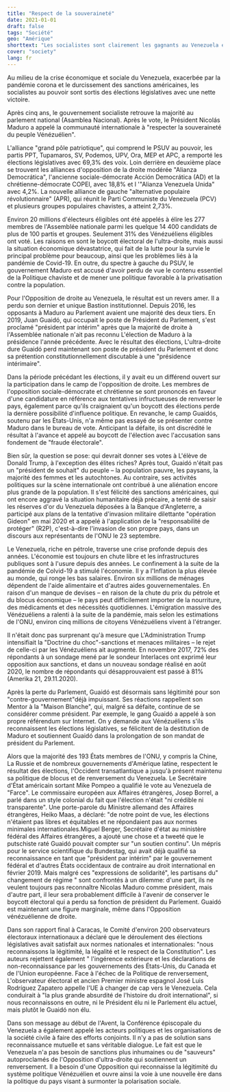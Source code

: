 ```yaml
---
title: "Respect de la souveraineté"
date: 2021-01-01
draft: false
tags: "Société"
geo: "Amérique"
shorttext: "Les socialistes sont clairement les gagnants au Venezuela et ont pour tâche de contrer la pandémie, le blocus économique et les sanctions."
cover: "society"
lang: fr
---
```


Au milieu de la crise économique et sociale du Venezuela, exacerbée par la pandémie corona et le durcissement des sanctions américaines, les socialistes au pouvoir sont sortis des élections législatives avec une nette victoire.

Après cinq ans, le gouvernement socialiste retrouve la majorité au parlement national (Asamblea Nacional). Après le vote, le Président Nicolás Maduro a appelé la communauté internationale à "respecter la souveraineté du peuple Vénézuélien".

L'alliance "grand pôle patriotique", qui comprend le PSUV au pouvoir, les partis PPT, Tupamaros, SV, Podemos, UPV, Ora, MEP et APC, a remporté les élections législatives avec 69,3% des voix. Loin derrière en deuxième place se trouvent les alliances d'opposition de la droite modérée "Alianza Democrática", l'ancienne sociale-démocrate Acción Democrática (AD) et la chrétienne-démocrate COPEI, avec 18,8% et l '"Alianza Venezuela Unida" avec 4,2%. La nouvelle alliance de gauche "alternative populaire révolutionnaire" (APR), qui réunit le Parti Communiste du Venezuela (PCV) et plusieurs groupes populaires chavistes, a atteint 2,73%.

Environ 20 millions d'électeurs éligibles ont été appelés à élire les 277 membres de l'Assemblée nationale parmi les quelque 14 400 candidats de plus de 100 partis et groupes. Seulement 31% des Vénézuéliens éligibles ont voté. Les raisons en sont le boycott électoral de l'ultra-droite, mais aussi la situation économique dévastatrice, qui fait de la lutte pour la survie le principal problème pour beaucoup, ainsi que les problèmes liés à la pandémie de Covid-19. En outre, du spectre à gauche du PSUV, le gouvernement Maduro est accusé d'avoir perdu de vue le contenu essentiel de la Politique chaviste et de mener une politique favorable à la privatisation contre la population.

Pour l'Opposition de droite au Venezuela, le résultat est un revers amer. Il a perdu son dernier et unique Bastion institutionnel. Depuis 2016, les opposants à Maduro au Parlement avaient une majorité des deux tiers. En 2019, Juan Guaidó, qui occupait le poste de Président du Parlement, s'est proclamé "président par intérim" après que la majorité de droite à l'Assemblée nationale n'ait pas reconnu L'élection de Maduro à la présidence l'année précédente. Avec le résultat des élections, L'ultra-droite dure Guaidó perd maintenant son poste de président du Parlement et donc sa prétention constitutionnellement discutable à une "présidence intérimaire".

Dans la période précédant les élections, il y avait eu un différend ouvert sur la participation dans le camp de l'opposition de droite. Les membres de l'opposition sociale-démocrate et chrétienne se sont prononcés en faveur d'une candidature en référence aux tentatives infructueuses de renverser le pays, également parce qu'ils craignaient qu'un boycott des élections perde la dernière possibilité d'influence politique. En revanche, le camp Guaidós, soutenu par les États-Unis, n'a même pas essayé de se présenter contre Maduro dans le bureau de vote. Anticipant la défaite, ils ont discrédité le résultat à l'avance et appelé au boycott de l'élection avec l'accusation sans fondement de "fraude électorale".

Bien sûr, la question se pose: qui devrait donner ses votes à L'élève de Donald Trump, à l'exception des élites riches? Après tout, Guaidó n'était pas un "président de souhait" du peuple – la population pauvre, les paysans, la majorité des femmes et les autochtones. Au contraire, ses activités politiques sur la scène internationale ont contribué à une aliénation encore plus grande de la population. Il s'est félicité des sanctions américaines, qui ont encore aggravé la situation humanitaire déjà précaire, a tenté de saisir les réserves d'or du Venezuela déposées à la Banque d'Angleterre, a participé aux plans de la tentative d'invasion militaire dilettante "opération Gideon" en mai 2020 et a appelé à l'application de la "responsabilité de protéger" (R2P), c'est-à-dire l'invasion de son propre pays, dans un discours aux représentants de l'ONU le 23 septembre. 

Le Venezuela, riche en pétrole, traverse une crise profonde depuis des années. L'économie est toujours en chute libre et les infrastructures publiques sont à l'usure depuis des années. Le confinement à la suite de la pandémie de Colvid-19 a stimulé l'économie. Il y a l'Inflation la plus élevée au monde, qui ronge les bas salaires. Environ six millions de ménages dépendent de l'aide alimentaire et d'autres aides gouvernementales. En raison d'un manque de devises – en raison de la chute du prix du pétrole et du blocus économique – le pays peut difficilement importer de la nourriture, des médicaments et des nécessités quotidiennes. L'émigration massive des Vénézuéliens a ralenti à la suite de la pandémie, mais selon les estimations de l'ONU, environ cinq millions de citoyens Vénézuéliens vivent à l'étranger.

Il n'était donc pas surprenant qu'à mesure que L'Administration Trump intensifiait la "Doctrine du choc"-sanctions et menaces militaires – le rejet de celle-ci par les Vénézuéliens ait augmenté. En novembre 2017, 72% des répondants à un sondage mené par le sondeur Interlaces ont exprimé leur opposition aux sanctions, et dans un nouveau sondage réalisé en août 2020, le nombre de répondants qui désapprouvaient est passé à 81% (Amerika 21, 29.11.2020).

Après la perte du Parlement, Guaidó est désormais sans légitimité pour son "contre-gouvernement"déjà impuissant. Ses réactions rappellent son Mentor à la "Maison Blanche", qui, malgré sa défaite, continue de se considérer comme président. Par exemple, le gang Guaidó a appelé à son propre référendum sur Internet. On y demande aux Vénézuéliens s'ils reconnaissent les élections législatives, se félicitent de la destitution de Maduro et soutiennent Guaidó dans la prolongation de son mandat de président du Parlement.

Alors que la majorité des 193 États membres de l'ONU, y compris la Chine, La Russie et de nombreux gouvernements d'Amérique latine, respectent le résultat des élections, l'Occident transatlantique a jusqu'à présent maintenu sa politique de blocus et de renversement du Venezuela. Le Secrétaire d'État américain sortant Mike Pompeo a qualifié le vote au Venezuela de "Farce". Le commissaire européen aux Affaires étrangères, Josep Borrel, a parlé dans un style colonial du fait que l'élection n'était "ni crédible ni transparente". Une porte-parole du Ministre allemand des Affaires étrangères, Heiko Maas, a déclaré: "de notre point de vue, les élections n'étaient pas libres et équitables et ne répondaient pas aux normes minimales internationales.Miguel Berger, Secrétaire d'état au ministère fédéral des Affaires étrangères, a ajouté une chose et a tweeté que le putschiste raté Guaidó pouvait compter sur "un soutien continu". Un mépris pour le service scientifique du Bundestag, qui avait déjà qualifié sa reconnaissance en tant que "président par intérim" par le gouvernement fédéral et d'autres États occidentaux de contraire au droit international en février 2019. Mais malgré ces "expressions de solidarité", les partisans du" changement de régime " sont confrontés à un dilemme: d'une part, ils ne veulent toujours pas reconnaître Nicolas Maduro comme président, mais d'autre part, il leur sera probablement difficile à l'avenir de conserver le boycott électoral qui a perdu sa fonction de président du Parlement. Guaidó est maintenant une figure marginale, même dans l'Opposition vénézuélienne de droite.

Dans son rapport final à Caracas, le Comité d'environ 200 observateurs électoraux internationaux a déclaré que le déroulement des élections législatives avait satisfait aux normes nationales et internationales: "nous reconnaissons la légitimité, la légalité et le respect de la Constitution". Les auteurs rejettent également " l'ingérence extérieure et les déclarations de non-reconnaissance par les gouvernements des États-Unis, du Canada et de l'Union européenne. Face à l'échec de la Politique de renversement, L'observateur électoral et ancien Premier ministre espagnol José Luis Rodríguez Zapatero appelle l'UE à changer de cap vers le Venezuela. Cela conduirait à "la plus grande absurdité de l'histoire du droit international", si nous reconnaissons en outre, ni le Président élu ni le Parlement élu actuel, mais plutôt le Guaidó non élu.

Dans son message au début de l'Avent, la Conférence épiscopale du Venezuela a également appelé les acteurs politiques et les organisations de la société civile à faire des efforts conjoints. Il n'y a pas de solution sans reconnaissance mutuelle et sans véritable dialogue. Le fait est que le Venezuela n'a pas besoin de sanctions plus inhumaines ou de "sauveurs" autoproclamés de l'Opposition d'ultra-droite qui soutiennent un renversement. Il a besoin d'une Opposition qui reconnaisse la légitimité du système politique Vénézuélien et ouvre ainsi la voie à une nouvelle ère dans la politique du pays visant à surmonter la polarisation sociale.
